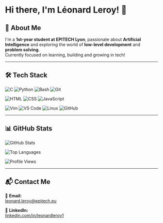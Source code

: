 # Hi there, I'm Léonard Leroy! 👋

## 🚀 About Me

I'm a **1st-year student at EPITECH Lyon**, passionate about **Artificial Intelligence** and exploring the world of **low-level development** and **problem solving**.  
Currently focused on learning, building and growing in tech!

---

## 🛠️ Tech Stack

![C](https://img.shields.io/badge/C-%2300599C.svg?style=flat&logo=c&logoColor=white)
![Python](https://img.shields.io/badge/Python-%2314354C.svg?style=flat&logo=python&logoColor=white)
![Bash](https://img.shields.io/badge/Bash-%234EAA25.svg?style=flat&logo=gnubash&logoColor=white)
![Git](https://img.shields.io/badge/Git-%23F05033.svg?style=flat&logo=git&logoColor=white)

![HTML](https://img.shields.io/badge/HTML-%23E34F26.svg?style=flat&logo=html5&logoColor=white)
![CSS](https://img.shields.io/badge/CSS-%231572B6.svg?style=flat&logo=css3&logoColor=white)
![JavaScript](https://img.shields.io/badge/JavaScript-%23F7DF1E.svg?style=flat&logo=javascript&logoColor=black)

![Vim](https://img.shields.io/badge/Vim-%2311AB00.svg?style=flat&logo=vim&logoColor=white)
![VS Code](https://img.shields.io/badge/VS%20Code-%23007ACC.svg?style=flat&logo=visual-studio-code&logoColor=white)
![Linux](https://img.shields.io/badge/Linux-%23FCC624.svg?style=flat&logo=linux&logoColor=black)
![GitHub](https://img.shields.io/badge/GitHub-%23121011.svg?style=flat&logo=github&logoColor=white)

---

## 📊 GitHub Stats

![GitHub Stats](https://github-readme-stats.vercel.app/api?username=LeonardLeroy&show_icons=true&theme=radical&cache_seconds=3600)

![Top Languages](https://github-readme-stats.vercel.app/api/top-langs/?username=LeonardLeroy&layout=compact&theme=radical&cache_seconds=3600)

![Profile Views](https://komarev.com/ghpvc/?username=LeonardLeroy&color=blueviolet&style=flat)

---

## 📬 Contact Me

📧 **Email:**  
[leonard.leroy@epitech.eu](mailto:leonard.leroy@epitech.eu)

💼 **LinkedIn:**  
[linkedin.com/in/leonardleroy1](https://www.linkedin.com/in/leonardleroy1)

